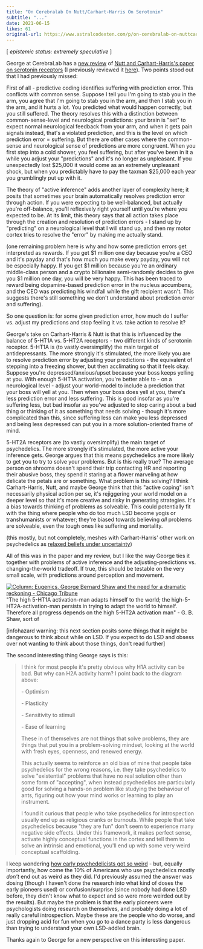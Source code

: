 ```yaml
---
title: "On Cerebralab On Nutt/Carhart-Harris On Serotonin"
subtitle: "..."
date: 2021-06-15
likes: 61
original-url: https://www.astralcodexten.com/p/on-cerebralab-on-nuttcarhart-harris
---
```

[ _epistemic status: extremely speculative_ ]

George at CerebraLab has a [new review](https://cerebralab.com/Stress_and_Serotonin) of [Nutt and Carhart-Harris's paper on serotonin receptors](https://journals.sagepub.com/doi/pdf/10.1177/0269881117725915) (I previously reviewed it [here](https://slatestarcodex.com/2017/10/10/ssc-journal-club-serotonin-receptors/)). Two points stood out that I had previously missed:

First of all - predictive coding identifies suffering with prediction error. This conflicts with common sense. Suppose I tell you I'm going to stab you in the arm, you agree that I'm going to stab you in the arm, and then I stab you in the arm, and it hurts a lot. You predicted what would happen correctly, but you still suffered. The theory resolves this with a distinction between common-sense-level and neurological predictions: your brain is "set" to expect normal neurological feedback from your arm, and when it gets pain signals instead, that's a violated prediction, and this is the level on which prediction error = suffering. But there are other cases where the common-sense and neurological sense of predictions are more congruent. When you first step into a cold shower, you feel suffering, but after you've been in it a while you adjust your "predictions" and it's no longer as unpleasant. If you unexpectedly lost $25,000 it would come as an extremely unpleasant shock, but when you predictably have to pay the taxman $25,000 each year you grumblingly put up with it. 

The theory of "active inference" adds another layer of complexity here; it posits that sometimes your brain automatically resolves prediction error through action. If you were expecting to be well-balanced, but actually you're off-balance, you'll reflexively right yourself until you're where you expected to be. At its limit, this theory says that all action takes place through the creation and resolution of prediction errors - I stand up by "predicting" on a neurological level that I will stand up, and then my motor cortex tries to resolve the "error" by making me actually stand.

(one remaining problem here is why and how some prediction errors get interpreted as rewards. If you get $1 million one day because you're a CEO and it's payday and that's how much you make every payday, you will not be especially happy. If you get $1 million because you're an ordinary middle-class person and a crypto billionaire semi-randomly decides to give you $1 million one day, you will be very happy. This has been traced to reward being dopamine-based prediction error in the nucleus accumbens, and the CEO was predicting his windfall while the gift recipient wasn't. This suggests there's still something we don't understand about prediction error and suffering).

So one question is: for some given prediction error, how much do I suffer vs. adjust my predictions and stop feeling it vs. take action to resolve it?

George's take on Carhart-Harris & Nutt is that this is influenced by the balance of 5-HT1A vs. 5-HT2A receptors - two different kinds of serotonin receptor. 5-HT1A is (to vastly oversimplify) the main target of antidepressants. The more strongly it's stimulated, the more likely you are to resolve prediction error by adjusting your predictions - the equivalent of stepping into a freezing shower, but then acclimating so that it feels okay. Suppose you're depressed/anxious/upset because your boss keeps yelling at you. With enough 5-HT1A activation, you're better able to - on a neurological level - adjust your world-model to include a prediction that your boss will yell at you. Then when your boss does yell at you, there's less prediction error and less suffering. This is good insofar as you're suffering less, but bad insofar as you've adjusted to stop caring about a bad thing or thinking of it as something that needs solving - though it's more complicated than this, since suffering less can make you less depressed and being less depressed can put you in a more solution-oriented frame of mind.

5-HT2A receptors are (to vastly oversimplify) the main target of psychedelics. The more strongly it's stimulated, the more active your inference gets. George argues that this means psychedelics are more likely to get you to try to solve your problems. But is this really true? The average person on shrooms doesn't spend their trip contacting HR and reporting their abusive boss, they spend it staring at a flower marveling at how delicate the petals are or something. What problem is this solving? I think Carhart-Harris, Nutt, and maybe George think that this "active coping" isn't necessarily physical action per se, it's rejiggering your world model on a deeper level so that it's more creative and risky in generating strategies. It's a bias towards thinking of problems as solveable. This could potentially fit with the thing where people who do too much LSD become yogis or transhumanists or whatever; they're biased towards believing *all* problems are solveable, even the tough ones like suffering and mortality.

(this mostly, but not completely, meshes with Carhart-Harris' other work on psychedelics as [relaxed beliefs under uncertainty](https://slatestarcodex.com/2019/09/10/ssc-journal-club-relaxed-beliefs-under-psychedelics-and-the-anarchic-brain/))

All of this was in the paper and my review, but I like the way George ties it together with problems of active inference and the adjusting-predictions vs. changing-the-world tradeoff. If true, this should be testable on the very small scale, with predictions around perception and movement.

[![Column: Eugenics, George Bernard Shaw and the need for a dramatic reckoning  - Chicago Tribune](https://substackcdn.com/image/fetch/w_1456,c_limit,f_auto,q_auto:good,fl_progressive:steep/https%3A%2F%2Fbucketeer-e05bbc84-baa3-437e-9518-adb32be77984.s3.amazonaws.com%2Fpublic%2Fimages%2F82c42e0a-107d-4dd3-9bd9-5635b6f0787f.jp2)](https://substackcdn.com/image/fetch/f_auto,q_auto:good,fl_progressive:steep/https%3A%2F%2Fbucketeer-e05bbc84-baa3-437e-9518-adb32be77984.s3.amazonaws.com%2Fpublic%2Fimages%2F82c42e0a-107d-4dd3-9bd9-5635b6f0787f.jp2)"The high 5-HT1A activation-man adapts himself to the world; the high-5-HT2A-activation-man persists in trying to adapt the world to himself. Therefore all progress depends on the high 5-HT2A activation man" - G. B. Shaw, sort of

[infohazard warning: this next section posits some things that it might be dangerous to think about while on LSD. If you expect to do LSD and obsess over not wanting to think about those things, don't read further]

The second interesting thing George says is this:

> I think for most people it's pretty obvious why H1A activity can be bad. But why can H2A activity harm? I point back to the diagram above:
> 
> \- Optimism
> 
> \- Plasticity
> 
> \- Sensitivity to stimuli
> 
> \- Ease of learning
> 
> These in of themselves are not things that solve problems, they are things that put you in a problem-solving mindset, looking at the world with fresh eyes, openness, and renewed energy.
> 
> This actually seems to reinforce an old bias of mine that people take psychedelics for the wrong reasons, i.e. they take psychedelics to solve "existential" problems that have no real solution other than some form of "accepting", when instead psychedelics are particularly good for solving a hands-on problem like studying the behaviour of ants, figuring out how your mind works or learning to play an instrument.
> 
> I found it curious that people who take psychedelics for introspection usually end up as religious cranks or burnouts. While people that take psychedelics because "they are fun" don't seem to experience many negative side effects. Under this framework, it makes perfect sense, activate highly conceptual functions in the cortex and tell them to solve an intrinsic and emotional, you'll end up with some very weird conceptual scaffolding.

I keep wondering [how early psychedelicists got so weird](https://slatestarcodex.com/2016/04/28/why-were-early-psychedelicists-so-weird/") \- but, equally importantly, how come the 10% of Americans who use psychedelics mostly _don't_ end out as weird as they did. I'd previously assumed the answer was dosing (though I haven't done the research into what kind of doses the early pioneers used) or confusion/surprise (since nobody had done LSD before, they didn't know what to expect and so were more weirded out by the results). But maybe the problem is that the early pioneers were psychologists doing research on themselves, and probably doing a lot of really careful introspection. Maybe these are the people who do worse, and just dropping acid for fun when you go to a dance party is less dangerous than trying to understand your own LSD-addled brain. 

Thanks again to George for a new perspective on this interesting paper.

